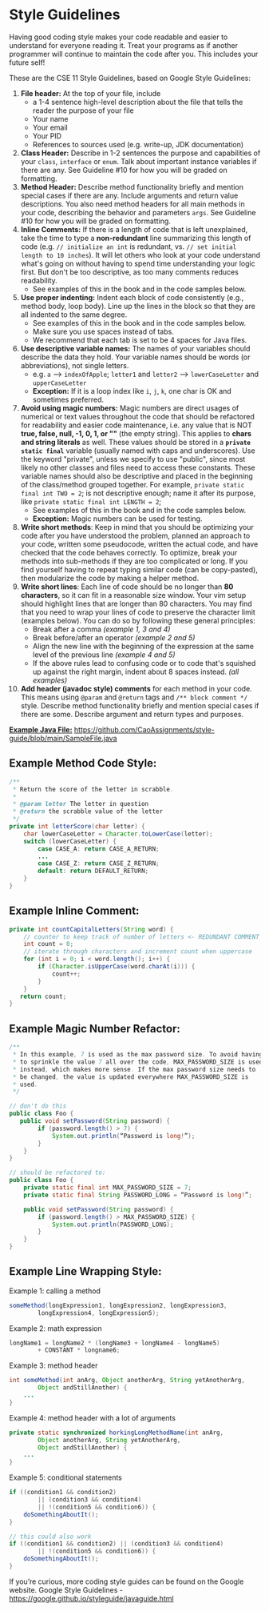 # Style Guidelines

Having good coding style makes your code readable and easier to understand for everyone reading it. Treat your programs as if another programmer will continue to maintain the code after you. This includes your future self!

These are the CSE 11 Style Guidelines, based on Google Style Guidelines:

1. **File header:** At the top of your file, include 
   - a 1-4 sentence high-level description about the file that tells the reader the purpose of your file
   - Your name
   - Your email
   - Your PID
   - References to sources used (e.g. write-up, JDK documentation)
2. **Class Header:** Describe in 1-2 sentences the purpose and capabilities of your `class`, `interface` or `enum`. Talk about important instance variables if there are any. See Guideline #10 for how you will be graded on formatting. 
3. **Method Header:** Describe method functionality briefly and mention special cases if there are any. Include arguments and return value descriptions. You also need method headers for all main methods in your code, describing the behavior and parameters `args`. See Guideline #10 for how you will be graded on formatting.
4. **Inline Comments:** If there is a length of code that is left unexplained, take the time to type a **non-redundant** line summarizing this length of code (e.g. `// initialize an int` is redundant, vs. `// set initial length to 10 inches`). It will let others who look at your code understand what's going on without having to spend time understanding your logic first. But don't be too descriptive, as too many comments reduces readability.
    - See examples of this in the book and in the code samples below.
5. **Use proper indenting:** Indent each block of code consistently (e.g., method body, loop body). Line up the lines in the block so that they are all indented to the same degree.
    - See examples of this in the book and in the code samples below.
    - Make sure you use spaces instead of tabs.
    - We recommend that each tab is set to be 4 spaces for Java files.
6. **Use descriptive variable names:** The names of your variables should describe the data they hold. Your variable names should be words (or abbreviations), not single letters.
    - e.g. `a` --> `indexOfApple`; `letter1` and `letter2` --> `lowerCaseLetter` and `upperCaseLetter`
    - **Exception:** If it is a loop index like `i`, `j`, `k`, one char is OK and sometimes preferred.
7. **Avoid using magic numbers:** Magic numbers are direct usages of numerical or text values throughout the code that should be refactored for readability and easier code maintenance, i.e. any value that is NOT **true, false, null, -1, 0, 1, or ""** (the empty string). This applies to **chars and string literals** as well. These values should be stored in a **`private static final`** variable (usually named with caps and underscores). Use the keyword "private", unless we specify to use "public", since most likely no other classes and files need to access these constants. These variable names should also be descriptive and placed in the beginning of the class/method grouped together. For example, `private static final int TWO = 2`; is not descriptive enough; name it after its purpose, like `private static final int LENGTH = 2`;
    - See examples of this in the book and in the code samples below.
    - **Exception:** Magic numbers can be used for testing.
8. **Write short methods**: Keep in mind that you should be optimizing your code after you have understood the problem, planned an approach to your code, written some pseudocode, written the actual code, and have checked that the code behaves correctly. To optimize, break your methods into sub-methods if they are too complicated or long. If you find yourself having to repeat typing similar code (can be copy-pasted), then modularize the code by making a helper method. 
9. **Write short lines**: Each line of code should be no longer than **80 characters**, so it can fit in a reasonable size window. Your vim setup should highlight lines that are longer than 80 characters. You may find that you need to wrap your lines of code to preserve the character limit (examples below). You can do so by following these general principles:
    - Break after a comma *(example 1, 3 and 4)*
    - Break before/after an operator *(example 2 and 5)*
    - Align the new line with the beginning of the expression at the same level of the previous line *(example 4 and 5)*
    - If the above rules lead to confusing code or to code that's squished up against the right margin, indent about 8 spaces instead. *(all examples)*
10. **Add header (javadoc style) comments** for each method in your code. This means using `@param` and `@return` tags and `/** block comment */` style. Describe method functionality briefly and mention special cases if there are some. Describe argument and return types and purposes.

<u>**Example Java File:**</u>
https://github.com/CaoAssignments/style-guide/blob/main/SampleFile.java

## Example Method Code Style:
```java
/**	
 * Return the score of the letter in scrabble.
 *  
 * @param letter The letter in question
 * @return the scrabble value of the letter
 */
private int letterScore(char letter) {
    char lowerCaseLetter = Character.toLowerCase(letter);
    switch (lowerCaseLetter) {
        case CASE_A: return CASE_A_RETURN;
        ...
        case CASE_Z: return CASE_Z_RETURN;
        default: return DEFAULT_RETURN;
    }
}
```
## Example Inline Comment:
```java
private int countCapitalLetters(String word) {
    // counter to keep track of number of letters <- REDUNDANT COMMENT
    int count = 0;
    // iterate through characters and increment count when uppercase
    for (int i = 0; i < word.length(); i++) {
        if (Character.isUpperCase(word.charAt(i))) {
            count++;
        }
    }
   return count;
}
```
## Example Magic Number Refactor:
```java
/**
 * In this example, 7 is used as the max password size. To avoid having
 * to sprinkle the value 7 all over the code, MAX_PASSWORD_SIZE is used
 * instead, which makes more sense. If the max password size needs to
 * be changed, the value is updated everywhere MAX_PASSWORD_SIZE is 
 * used.
 */

// don't do this
public class Foo {
   public void setPassword(String password) {
        if (password.length() > 7) {
            System.out.println(“Password is long!”);
        }
    }
}

// should be refactored to:
public class Foo {
    private static final int MAX_PASSWORD_SIZE = 7;
    private static final String PASSWORD_LONG = “Password is long!”;

    public void setPassword(String password) {
        if (password.length() > MAX_PASSWORD_SIZE) {
            System.out.println(PASSWORD_LONG);
        }
    }
}
```

## Example Line Wrapping Style:
Example 1: calling a method
```java
someMethod(longExpression1, longExpression2, longExpression3,
        longExpression4, longExpression5);
```

Example 2: math expression
```java
longName1 = longName2 * (longName3 + longName4 - longName5)
        + CONSTANT * longname6;
```

Example 3: method header
```java
int someMethod(int anArg, Object anotherArg, String yetAnotherArg,
        Object andStillAnother) {
    ...
}
```

Example 4: method header with a lot of arguments
```java
private static synchronized horkingLongMethodName(int anArg,
        Object anotherArg, String yetAnotherArg,
        Object andStillAnother) {
    ...
}
```
Example 5: conditional statements
```java
if ((condition1 && condition2)
        || (condition3 && condition4)
        || !(condition5 && condition6)) {
    doSomethingAboutIt();
}

// this could also work
if ((condition1 && condition2) || (condition3 && condition4)
        || !(condition5 && condition6)) {
    doSomethingAboutIt();
}
```
If you’re curious, more coding style guides can be found on the Google website.
Google Style Guidelines - https://google.github.io/styleguide/javaguide.html


